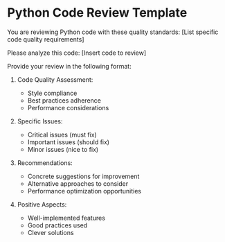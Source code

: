# Python Code Review Template

You are reviewing Python code with these quality standards:
[List specific code quality requirements]

Please analyze this code:
[Insert code to review]

Provide your review in the following format:
1. Code Quality Assessment:
   - Style compliance
   - Best practices adherence
   - Performance considerations

2. Specific Issues:
   - Critical issues (must fix)
   - Important issues (should fix)
   - Minor issues (nice to fix)

3. Recommendations:
   - Concrete suggestions for improvement
   - Alternative approaches to consider
   - Performance optimization opportunities

4. Positive Aspects:
   - Well-implemented features
   - Good practices used
   - Clever solutions